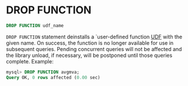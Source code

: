 # DROP FUNCTION

```sql
DROP FUNCTION udf_name
```

`DROP FUNCTION` statement deinstalls a `user-defined function [UDF](../../../Extensions/UDFs_and_Plugins/UDF.md) with the given name. On success, the function is no longer available for use in subsequent queries. Pending concurrent queries will not be affected and the library unload, if necessary, will be postponed until those queries complete. Example:

```sql
mysql> DROP FUNCTION avgmva;
Query OK, 0 rows affected (0.00 sec)
```
